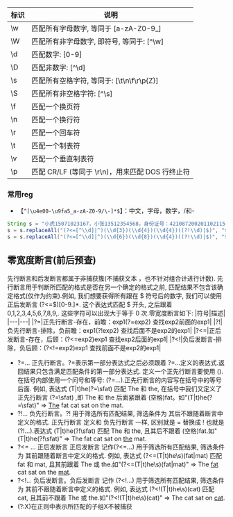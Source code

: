 |标识|说明|
|-|-|
|\w|匹配所有字母数字, 等同于 [a-zA-Z0-9_]|
|\W|匹配所有非字母数字, 即符号, 等同于: [^\w]|
|\d|匹配数字: [0-9]|
|\D|匹配非数字: [^\d]|
|\s|匹配所有空格字符, 等同于: [\t\n\f\r\p{Z}]|
|\S|匹配所有非空格字符: [^\s]|
|\f|匹配一个换页符|
|\n|匹配一个换行符|
|\r|匹配一个回车符|
|\t|匹配一个制表符|
|\v|匹配一个垂直制表符|
|\p|匹配 CR/LF (等同于 \r\n)，用来匹配 DOS 行终止符|
### 常用reg
- 【`^[\u4e00-\u9fa5_a-zA-Z0-9/\-]*$`】：中文，字母，数字，/和-
``` java
String s = "小虎15071023167，小张13512354568，身份证号：421087200201102115";
s = s.replaceAll("(?<=[^\\d]|^)(\\d{3})(\\d{4})(\\d{4})((?!\\d)|$)", "$1****$3");
s = s.replaceAll("(?<=[^\\d]|^)(\\d{6})(\\d{8})(\\d{4})((?!\\d)|$)", "$1********$3");
```

## 零宽度断言(前后预查)
先行断言和后发断言都属于非捕获簇(不捕获文本 ，也不针对组合计进行计数). 先行断言用于判断所匹配的格式是否在另一个确定的格式之前, 匹配结果不包含该确定格式(仅作为约束).例如, 我们想要获得所有跟在 $ 符号后的数字, 我们可以使用正后发断言 (?<=\$)[0-9\.]*. 这个表达式匹配 $ 开头, 之后跟着 0,1,2,3,4,5,6,7,8,9,. 这些字符可以出现大于等于 0 次.零宽度断言如下:
|符号|描述|
|---|---|
|?=|正先行断言-存在，前瞻：exp1(?=exp2) 查找exp2前面的exp1|
|?!|负先行断言-排除，负前瞻：exp1(?!exp2) 查找后面不是exp2的exp1|
|?<=|正后发断言-存在，后顾：(?<=exp2)exp1 查找exp2后面的exp1|
|?<!|负后发断言-排除，负后顾：(?<!=exp2)exp1 查找前面不是exp2的exp1|

- ?=... 正先行断言。?=表示第一部分表达式之后必须跟着 ?=...定义的表达式.返回结果只包含满足匹配条件的第一部分表达式. 定义一个正先行断言要使用 (). 在括号内部使用一个问号和等号: (?=...).正先行断言的内容写在括号中的等号后面. 例如, 表达式 (T|t)he(?=\sfat) 匹配 The 和 the, 在括号中我们又定义了正先行断言 (?=\sfat) ,即 The 和 the 后面紧跟着 (空格)fat。如"(T|t)he(?=\sfat)" => [The](#) fat cat sat on the mat.
- ?!... 负先行断言。?! 用于筛选所有匹配结果, 筛选条件为 其后不跟随着断言中定义的格式. 正先行断言 定义和 负先行断言 一样, 区别就是 = 替换成 ! 也就是 (?!...).表达式 (T|t)he(?!\sfat) 匹配 The 和 the, 且其后不跟着 (空格)fat.如"(T|t)he(?!\sfat)" => The fat cat sat on [the](#) mat.
- ?<= ... 正后发断言
正后发断言 记作(?<=...) 用于筛选所有匹配结果, 筛选条件为 其前跟随着断言中定义的格式. 例如, 表达式 (?<=(T|t)he\s)(fat|mat) 匹配 fat 和 mat, 且其前跟着 The 或 the.如"(?<=(T|t)he\s)(fat|mat)" => The [fat](#) cat sat on the [mat](#).
- ?<!... 负后发断言。负后发断言 记作 (?<!...) 用于筛选所有匹配结果, 筛选条件为 其前不跟随着断言中定义的格式. 例如, 表达式 (?<!(T|t)he\s)(cat) 匹配 cat, 且其前不跟着 The 或 the.如"(?<!(T|t)he\s)(cat)" => The cat sat on [cat](#).
- (?:X)在正则中表示所匹配的子组X不被捕获